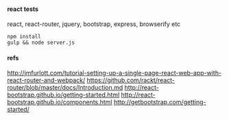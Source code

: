 #### react tests
react, react-router, jquery, bootstrap, express, browserify etc

```
npm install
gulp && node server.js 
```

#### refs
http://jmfurlott.com/tutorial-setting-up-a-single-page-react-web-app-with-react-router-and-webpack/
https://github.com/rackt/react-router/blob/master/docs/Introduction.md
http://react-bootstrap.github.io/getting-started.html
http://react-bootstrap.github.io/components.html
http://getbootstrap.com/getting-started/

